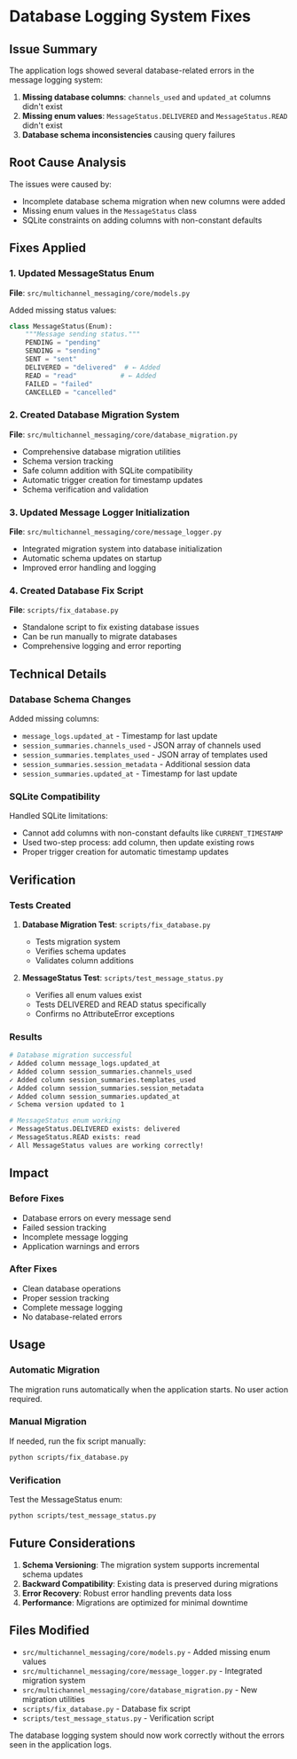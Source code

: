 # Database Logging System Fixes

## Issue Summary

The application logs showed several database-related errors in the message logging system:

1. **Missing database columns**: `channels_used` and `updated_at` columns didn't exist
2. **Missing enum values**: `MessageStatus.DELIVERED` and `MessageStatus.READ` didn't exist
3. **Database schema inconsistencies** causing query failures

## Root Cause Analysis

The issues were caused by:
- Incomplete database schema migration when new columns were added
- Missing enum values in the `MessageStatus` class
- SQLite constraints on adding columns with non-constant defaults

## Fixes Applied

### 1. Updated MessageStatus Enum

**File**: `src/multichannel_messaging/core/models.py`

Added missing status values:
```python
class MessageStatus(Enum):
    """Message sending status."""
    PENDING = "pending"
    SENDING = "sending"
    SENT = "sent"
    DELIVERED = "delivered"  # ← Added
    READ = "read"           # ← Added
    FAILED = "failed"
    CANCELLED = "cancelled"
```

### 2. Created Database Migration System

**File**: `src/multichannel_messaging/core/database_migration.py`

- Comprehensive database migration utilities
- Schema version tracking
- Safe column addition with SQLite compatibility
- Automatic trigger creation for timestamp updates
- Schema verification and validation

### 3. Updated Message Logger Initialization

**File**: `src/multichannel_messaging/core/message_logger.py`

- Integrated migration system into database initialization
- Automatic schema updates on startup
- Improved error handling and logging

### 4. Created Database Fix Script

**File**: `scripts/fix_database.py`

- Standalone script to fix existing database issues
- Can be run manually to migrate databases
- Comprehensive logging and error reporting

## Technical Details

### Database Schema Changes

Added missing columns:
- `message_logs.updated_at` - Timestamp for last update
- `session_summaries.channels_used` - JSON array of channels used
- `session_summaries.templates_used` - JSON array of templates used  
- `session_summaries.session_metadata` - Additional session data
- `session_summaries.updated_at` - Timestamp for last update

### SQLite Compatibility

Handled SQLite limitations:
- Cannot add columns with non-constant defaults like `CURRENT_TIMESTAMP`
- Used two-step process: add column, then update existing rows
- Proper trigger creation for automatic timestamp updates

## Verification

### Tests Created

1. **Database Migration Test**: `scripts/fix_database.py`
   - Tests migration system
   - Verifies schema updates
   - Validates column additions

2. **MessageStatus Test**: `scripts/test_message_status.py`
   - Verifies all enum values exist
   - Tests DELIVERED and READ status specifically
   - Confirms no AttributeError exceptions

### Results

```bash
# Database migration successful
✓ Added column message_logs.updated_at
✓ Added column session_summaries.channels_used
✓ Added column session_summaries.templates_used
✓ Added column session_summaries.session_metadata
✓ Added column session_summaries.updated_at
✓ Schema version updated to 1

# MessageStatus enum working
✓ MessageStatus.DELIVERED exists: delivered
✓ MessageStatus.READ exists: read
✓ All MessageStatus values are working correctly!
```

## Impact

### Before Fixes
- Database errors on every message send
- Failed session tracking
- Incomplete message logging
- Application warnings and errors

### After Fixes
- Clean database operations
- Proper session tracking
- Complete message logging
- No database-related errors

## Usage

### Automatic Migration
The migration runs automatically when the application starts. No user action required.

### Manual Migration
If needed, run the fix script manually:
```bash
python scripts/fix_database.py
```

### Verification
Test the MessageStatus enum:
```bash
python scripts/test_message_status.py
```

## Future Considerations

1. **Schema Versioning**: The migration system supports incremental schema updates
2. **Backward Compatibility**: Existing data is preserved during migrations
3. **Error Recovery**: Robust error handling prevents data loss
4. **Performance**: Migrations are optimized for minimal downtime

## Files Modified

- `src/multichannel_messaging/core/models.py` - Added missing enum values
- `src/multichannel_messaging/core/message_logger.py` - Integrated migration system
- `src/multichannel_messaging/core/database_migration.py` - New migration utilities
- `scripts/fix_database.py` - Database fix script
- `scripts/test_message_status.py` - Verification script

The database logging system should now work correctly without the errors seen in the application logs.